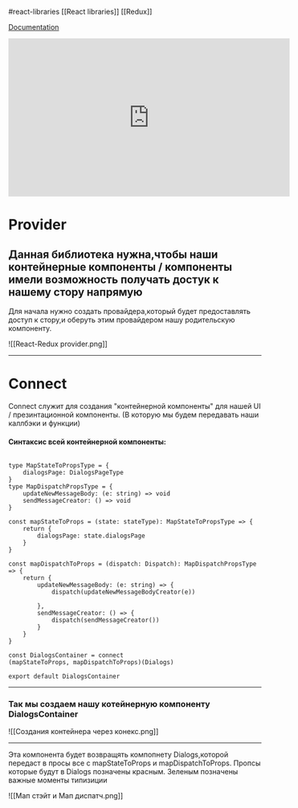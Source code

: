#react-libraries [[React libraries]] [[Redux]]

[Documentation](https://react-redux.js.org/)

<iframe width="560" height="315" src="https://www.youtube.com/embed/rax-pihie5U" title="YouTube video player" frameborder="0" allow="accelerometer; autoplay; clipboard-write; encrypted-media; gyroscope; picture-in-picture" allowfullscreen></iframe>

# Provider
## Данная библиотека нужна,чтобы наши контейнерные компоненты / компоненты имели возможность получать достук к нашему стору напрямую

Для начала нужно создать провайдера,который будет предоставлять доступ к стору,и оберуть этим провайдером нашу родительскую компоненту.

![[React-Redux provider.png]]
____________________________
# Connect
Connect служит для создания "контейнерной компоненты" для нашей UI / презинтационной компоненты. (В которую мы будем передавать наши каллбэки и функции)

#### Синтаксис всей контейнерной компоненты: 
```tsx

type MapStateToPropsType = {  
    dialogsPage: DialogsPageType  
}  
type MapDispatchPropsType = {  
    updateNewMessageBody: (e: string) => void  
    sendMessageCreator: () => void  
}  
  
const mapStateToProps = (state: stateType): MapStateToPropsType => {  
    return {  
        dialogsPage: state.dialogsPage  
    }  
}  
  
const mapDispatchToProps = (dispatch: Dispatch): MapDispatchPropsType => {  
    return {  
        updateNewMessageBody: (e: string) => {  
            dispatch(updateNewMessageBodyCreator(e))  
  
        },  
        sendMessageCreator: () => {  
            dispatch(sendMessageCreator())  
        }  
    }  
}  
  
const DialogsContainer = connect  
(mapStateToProps, mapDispatchToProps)(Dialogs)  
  
export default DialogsContainer

```

_______________________________________

### Так мы создаем нашу котейнерную компоненту DialogsContainer

![[Создания контейнера через конекс.png]]


_______________________________________


Эта компонента будет возвращять компопнету Dialogs,которой передаст в просы все с mapStateToProps и mapDispatchToProps.
Пропсы которые будут в Dialogs позначены красным.
Зеленым позначены важные моменты типизиции

![[Мап стэйт и Мап диспатч.png]]
